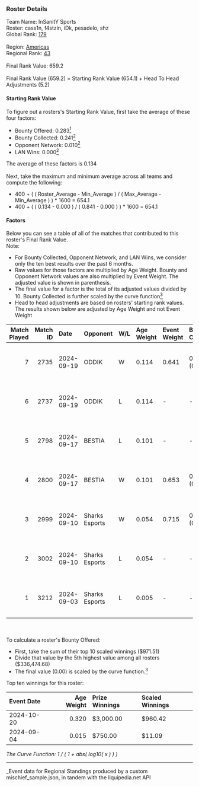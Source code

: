 ### Roster Details<br />
Team Name: InSanitY Sports<br />
Roster: cass1n, f4stzin, iDk, pesadelo, shz<br />
Global Rank: [179](../../standings_global_2025_03_01.md)<br />
<br />
Region: [Americas]( ../../standings_americas_2025_03_01.md)<br />
Regional Rank: [43]( ../../standings_americas_2025_03_01.md)<br />
<br />
Final Rank Value:  659.2<br />
<br />
Final Rank Value (659.2) = Starting Rank Value (654.1) + Head To Head Adjustments (5.2)<br />

#### Starting Rank Value<br />
To figure out a rosters's Starting Rank Value, first take the average of these four factors:<br />
- Bounty Offered: 0.283[<sup>1</sup>](#table2)
- Bounty Collected: 0.241[<sup>2</sup>](#table1)
- Opponent Network: 0.010[<sup>2</sup>](#table1)
- LAN Wins: 0.000[<sup>2</sup>](#table1)

The average of these factors is 0.134<br />
<br />
Next, take the maximum and minimum average across all teams and compute the following:<br />
- 400 + ( ( Roster_Average - Min_Average ) / ( Max_Average - Min_Average ) ) * 1600 = 654.1
- 400 + ( ( 0.134 - 0.000 ) / ( 0.841 - 0.000 ) ) * 1600 = 654.1


#### Factors<br />
Below you can see a table of all of the matches that contributed to this roster's Final Rank Value.<br />
Note:<br />

- For Bounty Collected, Opponent Network, and LAN Wins, we consider only the ten best results over the past 6 months.
- Raw values for those factors are multiplied by Age Weight. Bounty and Opponent Network values are also multiplied by Event Weight. The adjusted value is shown in parenthesis.
- The final value for a factor is the total of its adjusted values divided by 10. Bounty Collected is further scaled by the curve function[<sup>3</sup>](#curveFunction)
- Head to head adjustments are based on rosters' starting rank values. The results shown below are adjusted by Age Weight and not Event Weight
<span id="table1"></span><br />


| Match Played | Match ID | Date       | Opponent       | W/L | Age Weight | Event Weight | Bounty Collected | Opponent Network | LAN Wins  | H2H Adj. | Roster                              |
| -: | -: | :- | :- | :- | :- | :- | :- | :- | :- | -: | :- |
|            7 |     2735 | 2024-09-19 | ODDIK          | W   | 0.114      | 0.641        | 0.028 (0.002)    | 0.549 (0.040)    | 0 (0.000) |     2.63 | cass1n, f4stzin, iDk, pesadelo, shz |
|            6 |     2737 | 2024-09-19 | ODDIK          | L   | 0.114      | -            | -                | -                | -         |    -0.98 | cass1n, f4stzin, iDk, pesadelo, shz |
|            5 |     2798 | 2024-09-17 | BESTIA         | L   | 0.101      | -            | -                | -                | -         |    -0.55 | cass1n, f4stzin, iDk, pesadelo, shz |
|            4 |     2800 | 2024-09-17 | BESTIA         | W   | 0.101      | 0.653        | 0.045 (0.003)    | 0.572 (0.038)    | 0 (0.000) |     2.65 | cass1n, f4stzin, iDk, pesadelo, shz |
|            3 |     2999 | 2024-09-10 | Sharks Esports | W   | 0.054      | 0.715        | 0.054 (0.002)    | 0.661 (0.026)    | 0 (0.000) |     1.56 | cass1n, f4stzin, iDk, pesadelo, shz |
|            2 |     3002 | 2024-09-10 | Sharks Esports | L   | 0.054      | -            | -                | -                | -         |    -0.15 | cass1n, f4stzin, iDk, pesadelo, shz |
|            1 |     3212 | 2024-09-03 | Sharks Esports | L   | 0.005      | -            | -                | -                | -         |    -0.01 | cass1n, f4stzin, iDk, pesadelo, shz |

<br />
<span id="table2"></span><br />
To calculate a roster's Bounty Offered:<br />

- First, take the sum of their top 10 scaled winnings ($971.51)
- Divide that value by the 5th highest value among all rosters ($336,474.68)
- The final value (0.00) is scaled by the curve function.[<sup>3</sup>](#curveFunction)

Top ten winnings for this roster:<br />

| Event Date | Age Weight | Prize Winnings | Scaled Winnings |
| :- | -: | :- | :- |
| 2024-10-20 |      0.320 | $3,000.00      | $960.42         |
| 2024-09-04 |      0.015 | $750.00        | $11.09          |


<span id="curveFunction"></span>_The Curve Function: 1 / ( 1 + abs( log10( x ) ) )_<br />

---
_Event data for Regional Standings produced by a custom mischief_sample.json, in tandem with the liquipedia.net API<br />
